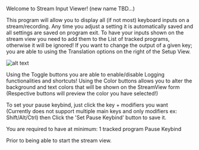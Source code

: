 ﻿Welcome to Stream Input Viewer! (new name TBD...)

This program will allow you to display all (if not most) keyboard inputs on a stream/recording.
Any time you adjust a setting it is automatically saved and all settings are saved on program exit.
To have your inputs shown on the stream view you need to add them to the List of tracked programs,
otherwise it will be ignored!
If you want to change the output of a given key;
you are able to using the Translation options on the right of the Setup View.


![alt text](/KeyStreamOverlay/readmeimg/SetupView.png)

Using the Toggle buttons you are able to enable/disable Logging functionalities and shortcuts!
Using the Color buttons allows you to alter the background and text colors that will be shown on the StreamView form
(Respective buttons will preview the color you have selected!)

To set your pause keybind, just click the key + modifiers you want 
(Currently does not support multiple main keys and only modifiers ex: Shift/Alt/Ctrl)
then Click the 'Set Pause Keybind' button to save it.

You are required to have at minimum:
1 tracked program 
Pause Keybind

Prior to being able to start the stream view.
